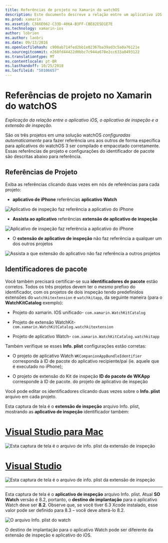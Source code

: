 ```yaml
---
title: Referências de projeto no Xamarin do watchOS
description: Este documento descreve a relação entre um aplicativo iOS, um aplicativo de inspeção e uma extensão de aplicativo de inspeção. Ele aborda as referências de projeto e pacote de identificadores.
ms.prod: xamarin
ms.assetid: C366E062-C33D-406A-B3FF-CBE82E5D1E7E
ms.technology: xamarin-ios
author: lobrien
ms.author: laobri
ms.date: 09/13/2016
ms.openlocfilehash: c900ab714fed2bb1e02367ba39ad3c5a0a76121e
ms.sourcegitcommit: e268fd44422d0bbc7c944a678e2cc633a0493122
ms.translationtype: MT
ms.contentlocale: pt-BR
ms.lasthandoff: 10/25/2018
ms.locfileid: "50106657"
---
```

# <a name="watchos-project-references-in-xamarin"></a>Referências de projeto no Xamarin do watchOS

_Explicação da relação entre o aplicativo iOS, o aplicativo de inspeção e a extensão de inspeção._

São os três projetos em uma solução watchOS *configuradas automaticamente* para fazer referência uns aos outros de forma específica para aplicativos do watchOS 3 ser compilado e empacotado corretamente. Essas referências de projeto e configurações do identificador de pacote são descritas abaixo para referência.

## <a name="project-references"></a>Referências de Projeto

Exiba as referências clicando duas vezes em nós de referências para cada projeto:

- **aplicativo de iPhone** referências **aplicativo Watch**

![](project-references-images/catalog-reference1.png "Aplicativo de inspeção faz referência a aplicativo do iPhone")

- **Assista ao aplicativo** referências **extensão de aplicativo de inspeção**

![](project-references-images/catalog-reference2.png "Aplicativo de inspeção faz referência a aplicativo do iPhone")


 - O **extensão de aplicativo de inspeção** não faz referência a qualquer um dos outros projetos

![](project-references-images/catalog-reference3.png "Assista a que extensão do aplicativo não faz referência a outros projetos")



## <a name="bundle-identifiers"></a>Identificadores de pacote

Você também precisará certificar-se sua **identificadores de pacote** estão corretos.
Todos os três projetos devem ter o *mesmo* prefixo do identificador, com os projetos de dois inspeção tendo predefinidos extensões do `watchkitextension` e `watchkitapp`, da seguinte maneira (para o **WatchKitCatalog** exemplo):

 - Projeto do xamarin. IOS unificado- `com.xamarin.WatchKitCatalog`

 - Projeto de extensão WatchKit- `com.xamarin.WatchKitCatalog.watchkitextension`

 - Projeto de aplicativo Watch- `com.xamarin.WatchKitCatalog.watchkitapp`

Também verifique se esses **Info. plist** configurações estão corretas:

 - O projeto de aplicativo Watch `WKCompanionAppBundleIdentifier` corresponda à ID de pacote do aplicativo recipiente/pai (ie. aquele que é executado no iPhone);

 - O projeto de extensão do Kit de inspeção **ID do pacote de WKApp** corresponde à ID de pacote. do projeto de aplicativo de inspeção

Você pode editar os identificadores clicando duas vezes sobre o **Info. plist** arquivo em cada projeto.

Esta captura de tela é o **extensão de inspeção** arquivo Info. plist, mostrando as **aplicativo de inspeção** identificador também:

# <a name="visual-studio-for-mactabmacos"></a>[Visual Studio para Mac](#tab/macos)
    
![](project-references-images/infoplist-extension.png "Esta captura de tela é o arquivo de info. plist da extensão de inspeção")

# <a name="visual-studiotabwindows"></a>[Visual Studio](#tab/windows)
    
![](project-references-images/infoplist-extension-vs.png "Esta captura de tela é o arquivo de info. plist da extensão de inspeção")

-----

Esta captura de tela é o **aplicativo de inspeção** arquivo Info. plist.
Atual **SO Watch** versão é 8.2, portanto, o **destino de implantação** para o aplicativo Watch deve ser **8.2**. Observe que, se você tiver 6.3 Xcode instalado, esse valor pode ser definido para 8.3 – você deve alterá-lo 8.2.

![](project-references-images/infoplist-watchapp.png "O arquivo Info. plist do watch")

O destino de implantação para o aplicativo Watch pode ser diferente da extensão de inspeção e aplicativo do iOS.

